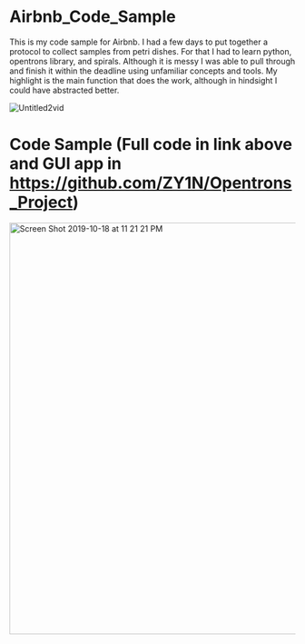 # Airbnb_Code_Sample

This is my code sample for Airbnb. I had a few days to put together a protocol to collect samples from petri dishes. For that I had to learn python, opentrons library, and spirals.
Although it is messy I was able to pull through and finish it within the deadline using unfamiliar concepts and tools. My highlight is the main function that does the work, although in hindsight I could have abstracted better.

![Untitled2vid](https://user-images.githubusercontent.com/27908897/64572816-c12d6200-d31d-11e9-935a-60886b40b23a.gif)

# Code Sample (Full code in link above and GUI app in https://github.com/ZY1N/Opentrons_Project)

<img width="725" alt="Screen Shot 2019-10-18 at 11 21 21 PM" src="https://user-images.githubusercontent.com/27908897/67138930-2c146780-f1ff-11e9-86e7-8f4c93f63d04.png">
